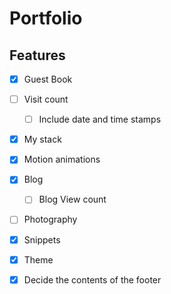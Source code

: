 # Portfolio

## Features
- [X] Guest Book
- [ ] Visit count
  - [ ] Include date and time stamps
- [X] My stack
- [X] Motion animations
- [X] Blog
  - [ ] Blog View count
- [ ] Photography
- [X] Snippets
- [X] Theme
- [X] Decide the contents of the footer



